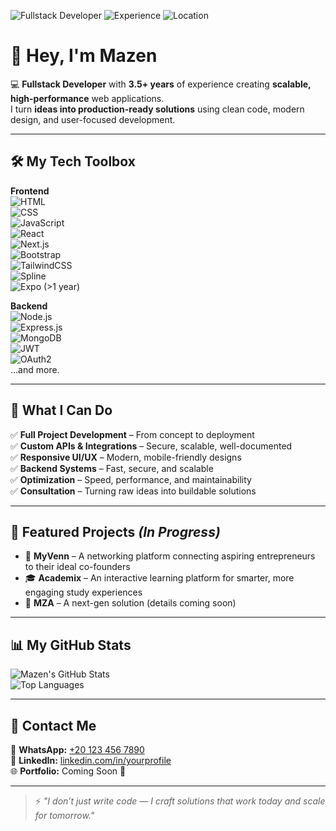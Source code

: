 <!-- Badges -->
![Fullstack Developer](https://img.shields.io/badge/Fullstack%20Developer-%F0%9F%9A%80-blue?style=for-the-badge)
![Experience](https://img.shields.io/badge/Experience-3.5%2B%20Years-brightgreen?style=for-the-badge)
![Location](https://img.shields.io/badge/Location-Egypt-%23FFDD00?style=for-the-badge)

# 👋 Hey, I'm Mazen

💻 **Fullstack Developer** with **3.5+ years** of experience creating **scalable, high-performance** web applications.  
I turn **ideas into production-ready solutions** using clean code, modern design, and user-focused development.

---

## 🛠 My Tech Toolbox

**Frontend**  
![HTML](https://img.shields.io/badge/HTML5-E34F26?style=flat&logo=html5&logoColor=white)  
![CSS](https://img.shields.io/badge/CSS3-1572B6?style=flat&logo=css3&logoColor=white)  
![JavaScript](https://img.shields.io/badge/JavaScript-F7DF1E?style=flat&logo=javascript&logoColor=black)  
![React](https://img.shields.io/badge/React-20232A?style=flat&logo=react&logoColor=61DAFB)  
![Next.js](https://img.shields.io/badge/Next.js-black?style=flat&logo=nextdotjs)  
![Bootstrap](https://img.shields.io/badge/Bootstrap-7952B3?style=flat&logo=bootstrap&logoColor=white)  
![TailwindCSS](https://img.shields.io/badge/Tailwind_CSS-38B2AC?style=flat&logo=tailwind-css&logoColor=white)  
![Spline](https://img.shields.io/badge/Spline-1A1A1A?style=flat&logo=spline&logoColor=white)  
![Expo](https://img.shields.io/badge/Expo-1B1F23?style=flat&logo=expo&logoColor=white) (>1 year)

**Backend**  
![Node.js](https://img.shields.io/badge/Node.js-339933?style=flat&logo=node.js&logoColor=white)  
![Express.js](https://img.shields.io/badge/Express.js-000000?style=flat&logo=express&logoColor=white)  
![MongoDB](https://img.shields.io/badge/MongoDB-4EA94B?style=flat&logo=mongodb&logoColor=white)  
![JWT](https://img.shields.io/badge/JWT-black?style=flat&logo=jsonwebtokens)  
![OAuth2](https://img.shields.io/badge/OAuth2-3E8EDE?style=flat&logo=auth0&logoColor=white)  
...and more.

---

## 🚀 What I Can Do
✅ **Full Project Development** – From concept to deployment  
✅ **Custom APIs & Integrations** – Secure, scalable, well-documented  
✅ **Responsive UI/UX** – Modern, mobile-friendly designs  
✅ **Backend Systems** – Fast, secure, and scalable  
✅ **Optimization** – Speed, performance, and maintainability  
✅ **Consultation** – Turning raw ideas into buildable solutions

---

## 📌 Featured Projects *(In Progress)*  
- 🧩 **MyVenn** – A networking platform connecting aspiring entrepreneurs to their ideal co-founders  
- 🎓 **Academix** – An interactive learning platform for smarter, more engaging study experiences  
- 🚀 **MZA** – A next-gen solution (details coming soon)  

---

## 📊 My GitHub Stats
![Mazen's GitHub Stats](https://github-readme-stats.vercel.app/api?username=your-github-username&show_icons=true&theme=radical)  
![Top Languages](https://github-readme-stats.vercel.app/api/top-langs/?username=your-github-username&layout=compact&theme=radical)

---

## 📲 Contact Me
📱 **WhatsApp:** [+20 123 456 7890](https://wa.me/201234567890)  
💼 **LinkedIn:** [linkedin.com/in/yourprofile](#)  
🌐 **Portfolio:** Coming Soon 🚧  

---

> ⚡ *"I don’t just write code — I craft solutions that work today and scale for tomorrow."*
